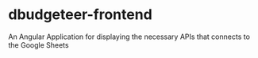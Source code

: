 # dbudgeteer-frontend
An Angular Application for displaying the necessary APIs that connects to the Google Sheets
